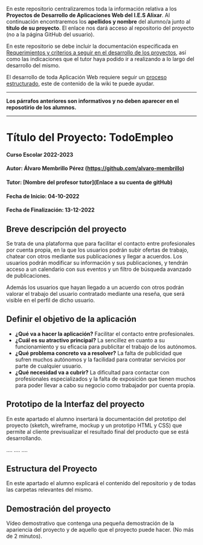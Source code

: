 En este repositorio centralizaremos toda la información relativa a los **Proyectos de Desarrollo de Aplicaciones Web del I.E.S Alixar**.
Al continuación encontraremos los **apellidos y nombre** del alumno/a junto al **título de su proyecto**. El enlace nos dará acceso al repositorio del proyecto (no a la página GitHub del usuario).

En este repositorio se debe incluir la documentación especificada en [Requerimientos y criterios a seguir en el desarrollo de los proyectos](https://github.com/iesalixar/plantilla_proyecto_iesalixar/wiki/a.---Criterios-comunes-para-todos-los-proyectos), así como las indicaciones que el tutor haya podido ir a realizando a lo largo del desarrollo del mismo.

El desarrollo de toda Aplicación Web requiere seguir un [proceso estructurado](https://github.com/iesalixar/plantilla_proyecto_iesalixar/wiki/w1.--PROCESO-ESTRUCTURADO-PARA-DESARROLLO-DE-APLICACIONES-WEB), este de contenido de la wiki te puede ayudar.

---

**Los párrafos anteriores son informativos y no deben aparecer en el reposotirio de los alumnos.**

---

# Título del Proyecto: TodoEmpleo

#### Curso Escolar 2022-2023

#### Autor: Álvaro Membrillo Pérez (https://github.com/alvaro-membrillo)

#### Tutor: [Nombre del profesor tutor](Enlace a su cuenta de gitHub)

#### Fecha de Inicio: 04-10-2022

#### Fecha de Finalización: 13-12-2022

## Breve descripción del proyecto

Se trata de una plataforma que para facilitar el contacto entre profesionales por cuenta propia, en la que los usuarios podrán subir ofertas de trabajo, chatear con otros mediante sus publicaciones y llegar a acuerdos. Los usuarios podrán modificar su información y sus publicaciones, y tendrán acceso a un calendario con sus eventos y un filtro de búsqueda avanzado de publicaciones.

Además los usuarios que hayan llegado a un acuerdo con otros podrán valorar el trabajo del usuario contratado mediante una reseña, que será visible en el perfil de dicho usuario.

## Definir el objetivo de la aplicación

- **¿Qué va a hacer la aplicación?**
  Facilitar el contacto entre profesionales.
- **¿Cuál es su atractivo principal?**
  La sencillez en cuanto a su funcionamiento y su eficacia para publicitar el trabajo de los autónomos.
- **¿Qué problema concreto va a resolver?**
  La falta de publicidad que sufren muchos autónomos y la facilidad para contratar servicios por parte de cualquier usuario.
- **¿Qué necesidad va a cubrir?**
  La dificultad para contactar con profesionales especializados y la falta de exposición que tienen muchos para poder llevar a cabo su negocio como trabajador por cuenta propia.

## Prototipo de la Interfaz del proyecto

En este apartado el alumno insertará la documentación del prototipo del proyecto (sketch, wireframe, mockup y un prototipo HTML y CSS) que permite al cliente previsualizar el resultado final del producto que se está desarrollando.

....
....
....

## Estructura del Proyecto

En este apartado el alumno explicará el contenido del repositorio y de todas las carpetas relevantes del mismo.

## Demostración del proyecto

Vídeo demostrativo que contenga una pequeña demostración de la apariencia del proyecto y de aquello que el proyecto puede hacer. (No más de 2 minutos).
